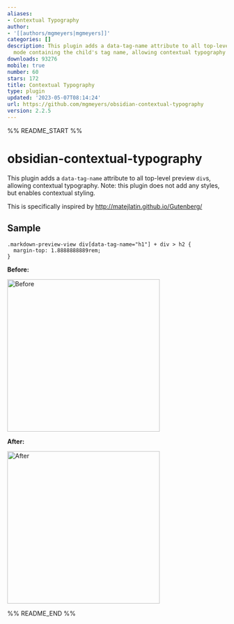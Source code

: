 ```yaml
---
aliases:
- Contextual Typography
author:
- '[[authors/mgmeyers|mgmeyers]]'
categories: []
description: This plugin adds a data-tag-name attribute to all top-level divs in preview
  mode containing the child's tag name, allowing contextual typography styling.
downloads: 93276
mobile: true
number: 60
stars: 172
title: Contextual Typography
type: plugin
updated: '2023-05-07T08:14:24'
url: https://github.com/mgmeyers/obsidian-contextual-typography
version: 2.2.5
---
```


%% README_START %%

# obsidian-contextual-typography

This plugin adds a `data-tag-name` attribute to all top-level preview `div`s, allowing contextual typography. Note: this plugin does not add any styles, but enables contextual styling.

This is specifically inspired by http://matejlatin.github.io/Gutenberg/

## Sample

```
.markdown-preview-view div[data-tag-name="h1"] + div > h2 {
  margin-top: 1.8888888889rem;
}
```

**Before:**

<img src="https://github.com/mgmeyers/obsidian-contextual-typography/raw/main/images/before.png" alt="Before" width="350" />

**After:**

<img src="https://github.com/mgmeyers/obsidian-contextual-typography/raw/main/images/after.png" alt="After" width="350" />

%% README_END %%